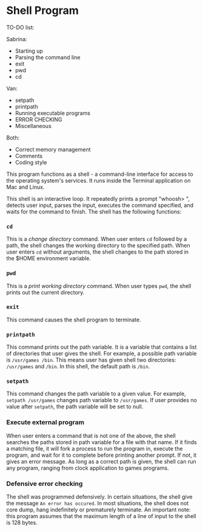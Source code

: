 # Shell Program

TO-DO list:

Sabrina:
- Starting up
- Parsing the command line
- exit
- pwd
- cd

Van:
- setpath
- printpath
- Running executable programs
- ERROR CHECKING
- Miscellaneous

Both:
- Correct memory management
- Comments
- Coding style

This program functions as a shell - a command-line interface for access to the operating system's services. It runs inside the Terminal application on Mac and Linux. 

This shell is an interactive loop. It repeatedly prints a prompt "whoosh> ", detects user input, parses the input, executes the command specified, and waits for the command to finish. The shell has the following functions:

### `cd`
This is a *change directory* command. When user enters `cd` followed by a path, the shell changes the working directory to the specified path. When user enters `cd` without arguments, the shell changes to the path stored in the $HOME environment variable.

### `pwd`
This is a *print working directory* command. When user types `pwd`, the shell prints out the current directory.

### `exit`
This command causes the shell program to terminate.

### `printpath`
This command prints out the path variable. It is a variable that contains a list of directories that user gives the shell. For example, a possible path variable is `/usr/games /bin`. This means user has given shell two directories: `/usr/games` and `/bin`. In this shell, the default path is `/bin`.

### `setpath`
This command changes the path variable to a given value. For example, `setpath /usr/games` changes path variable to `/usr/games`. If user provides no value after `setpath`, the path variable will be set to null.

### Execute external program
When user enters a command that is not one of the above, the shell searches the paths stored in path variable for a file with that name. If it finds a matching file, it will fork a process to run the program in, execute the program,
and wait for it to complete before printing another prompt. If not, it gives an error message. As long as a correct path is given, the shell can run any program, ranging from clock application to games programs. 

### Defensive error checking  
The shell was programmed defensively. In certain situations, the shell give the message `An error has occured`. In most situations, the shell does not core dump, hang indefinitely or prematurely terminate. An important note: this program assumes that the maximum length of a line of input to the shell is 128 bytes.
